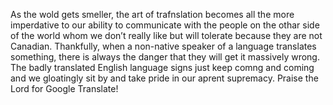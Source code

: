 As the wold gets smeller, the art of trafnslation becomes all the more imperdative to our ability to communicate with the people on the othar side of the world whom we don’t really like but will tolerate because they are not Canadian. Thankfully, when a non-native speaker of a language translates something, there is always the danger that they will get it massively wrong. The badly translated English language signs just keep comng and coming and we gloatingly sit by and take pride in our aprent supremacy. Praise the Lord for Google Translate!
